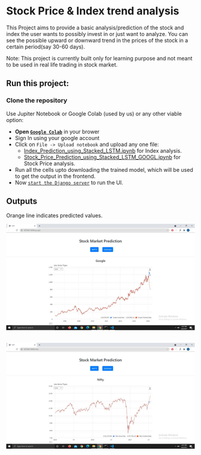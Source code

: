 # Stock Price & Index trend analysis

This Project aims to provide a basic analysis/prediction of the stock and index the user wants to possibly invest in or just want to analyze. You can see the possible upward or downward trend in the prices of the stock in a certain period(say 30-60 days). 

Note: This project is currently built only for learning purpose and not meant to be used in real life trading in stock market.

## Run this project:
### Clone the repository
Use Jupiter Notebook or Google Colab (used by us) or any other viable option:

- **Open [`Google Colab`](https://colab.research.google.com/notebooks/intro.ipynb?utm_source=scs-index#scrollTo=GJBs_flRovLc)** in your brower
- Sign In using your google account
- Click on `File -> Upload notebook` and upload any one file:
  - [Index_Prediction_using_Stacked_LSTM.ipynb](Index_Prediction_using_Stacked_LSTM.ipynb) for Index analysis.
  - [Stock_Price_Prediction_using_Stacked_LSTM_GOOGL.ipynb](Stock_Price_Prediction_using_Stacked_LSTM_GOOGL.ipynb) for Stock Price analysis. 
- Run all the cells upto downloading the trained model, which will be used to get the output in the frontend.
- Now [`start the Django server`](UI/README.md) to run the UI.

## Outputs
Orange line indicates predicted values.

<img src="https://github.com/rishi4rks/StockMarket-Prediction/blob/main/GOOGL-prediction.jpeg" alt="Google Stock Analysis">&nbsp;&nbsp;

<img src="https://github.com/rishi4rks/StockMarket-Prediction/blob/main/Nifty50-prediction.jpeg" alt="Nifty50 Index Analysis">&nbsp;&nbsp;

